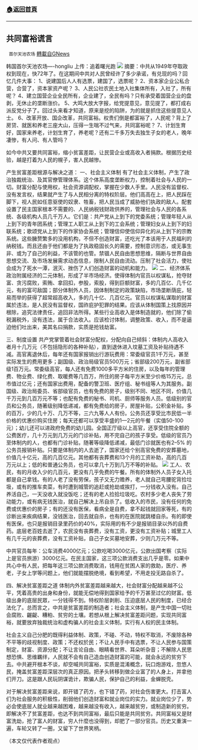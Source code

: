 ###  [:house:返回首頁](https://github.com/ourhimalayas/txt)
---


## 共同富裕谎言
` 首尔天池农场` [轉載自GNews](https://gnews.org/zh-hans/1555083/)

韩国首尔天池农场—-hongliu 上传：追着曙光跑
![](https://assets.gnews.org/wp-content/uploads/2021/09/926共封.jpeg)
摘要：中共从1949年夺取政权到现在，快72年了。在这期间中共对人民曾经许了多少承诺，有兑现的吗？回忆几件大事：
1、说建国后人人有选票，建国了，选票呢？
2、资本家企业公私合营，合营了，资本家资产呢？
3、人民公社农民土地入社集体所有，入社了，所有呢？
4、建立国营企业全民所有，企业建了，全民有吗？只有承受着国营企业的盘剥，无休止的垄断涨价。
5、大鸣大放大字报，给党提意见，意见提了，都打成右派反党分子了。回过头来看才知道，原来是挖的陷阱，为的就是抓住这些提意见人士。
6、改革开放、国企改革，共同富裕。权贵们倒是都富裕了，人民呢？背上了房贷、就医和养老三座大山，压得一生喘不过气来，共同富裕呢？
7、计划生育好，国家来养老，计划生育了，养老呢？还有二千多万失去独生子女的老人，晚年凄惨，有人问、有人管吗？

如今中共又要共同富裕，缩小贫富差距，让民营企业或高收入者捐款。根据历史经验，越是打着为人民的幌子，害人民越惨。

产生贫富差距根源与解决之道：
一、社会主义体制
有了社会主义体制，产生了政治独裁统治、及其官僚管理体系。这个体系高度垄断权力，控制着社会与人民的一切。财富分配与使用权，社会资源调配权，掌握在少数人手里。人民没有监督权、没有发言权，结果就产生了与人民相分离的特权阶层。他们高高在上，把人民踩在脚下，视人民如任意驱使的奴隶、牲畜，把人民当成了威胁他们执政的敌人。配套设置了民主国家根本不需要的、人民纳税钱财政供养的，管理社会与人民的各系统、各级机构人员几千万人。它们是：共产党从上到下的党委系统；管理年轻人从上到下的青年团系统；管理工人职工从上到下的工会系统；管理妇女从上到下的妇联系统；歌颂党从上到下的作家协会系统；管理信仰使信仰异化的从上到下的宗教系统。这些臃赘繁多的没用机构，不但不创造财富，还吃光了本该用于人民福利的纳税钱。而且还由于他们都是为了执政稳固长久的需要，控制意识形态，或无事生非、或为了自己的利益，不该管的也管。禁锢人民自由思想思维，隔断与世界自由思想交流、及市场发展需求动态信息，限制人民自由流动。压制了社会活力，使社会成为了死水一潭，泯灭、挫伤了人们创造财富的动机和能力。
![](https://assets.gnews.org/wp-content/uploads/2021/09/926共插1.jpeg)
二、经济体系
政治附属经济的二元体制，形成了半市场经济。使得体制内官员以权谋私，抢夺财富、贪污腐败，索贿、拿回扣，参股，索股，得到巨额财富，多的几百亿、几千亿元，有的富可敌国；部分体制外人员，因体制制定的政策缺陷，市场垄断荫庇，轻易而举的获得了超常超高收入，多的几十亿、几百亿元。官员以权谋私谋取的财富属於违法，是人民没有监督权，国祚庇护犯罪的结果。应该从体制国策上找原因并根除，追究法律责任，追回非法所得。某些行业高收入是体制造就的，他们除了偷税漏税外，没有违法，属于合法收入。应该检讨体制，调整政策、收入，而不是逼迫他们吐出来，美其名曰捐款，实质是抢钱劫富。

三、制度设置
共产党掌管着社会财富分配权，分配向自己倾斜：体制内人高收入者月十几万元（不包括隐形的各种补贴），直到退休进入坟墓工资及补贴待遇不减。高官离退休后，每年还有国家报销出行游玩费用：常委级官员1千万元，甚至实际发生的费用更多；副国级、政治局级官员500万元；省部级200万元，副省部级1百万元。常委级高官，每人还有免费1000多平方米的住房，以及每年的管理费、物业费、绿化费、取暖费等几百万，所住的房子每平方米至少价格15万元，总市值过亿元；还有国家出费用，配备的警卫班、医疗组、秘书组等人为其服务。副国级、政治局委员、省部级官员，也有免费的房子，级别不同、地区不同，价值几千万元到几百万元不等；也配有免费的秘书、司机、厨师等服务人员。低级别的官员和公务员，随著级别降低递减，都有免费给的房子，房屋补贴，公积金补贴，多的百万，少的几十万、几万不等，三六九等人人有份。公务员还享受比市民低一半价格的优惠价购买住房；每天还都可以享受丰盛的1—2元的午餐（实值50-100元）；幼儿还可以进政府免费的幼儿园。全国正厅级以上高官，还享受住院全额的公费医疗，几十万元到几万元的门诊补贴，用不完自己的孩子享受。低级的官员乃至体制内的人，也都有门诊补贴，随著等级降低递减，最低门诊就医也有2–5% 的公务员报销补贴。只要是体制内的人去逝了，国家还给个别高官免费的安葬墓地，价值几十亿元，高的几百亿元。其他都有丧葬费和13个月的工资补助，高的几百万元以上；低的和普通公务员，也可以拿几十万到几万不等的补贴。
![](https://assets.gnews.org/wp-content/uploads/2021/09/926共插.jpeg)
工人、农民，有的月收入少的几百元，更没有几乎免费的午餐。所有的体制外人员子女入托都是自己拿钱。有的人老了没有劳保，孩子又无力赡养，老人就自己弯腰驼背捡垃圾，或有的推车卖菜，有时遭到城管的追赶或抢劫或挨打，一分钱收入没有。自己养活自己，一天没收入就没饭吃；还有的老人捡拾垃圾吃。农村多少老人丧失了劳动能力，或有病无钱医治，就自己解决上吊自杀了。低收入的市民，没有任何的免费或优惠价的房子；有的还没有医保，看病全是自费，拿不起钱就回家等死，有的诊断出来疾病结果，没钱医治，回去就自杀，也有的在医院就跳楼自杀。有的即使有医保，也只是报销目录里药价的40%，实际用的有不少是报销目录以外的自费药。底层老百姓去逝了，农民没有丧葬费，没有工资，更没有工资补贴；城里工人有几千元的丧葬费，没有工资补贴，自己子女买墓地安葬，少则几万元不等。

中共官员每年：公车消费4000亿元；公款吃喝3000亿元，公款出国考察（实际上是官员旅游）3000亿元。在民主国家，这三项公款消费支出几乎是零。如果中共心中有人民，把每年这三项公款消费取消，钱用在贫困人家的救助，医疗、养老，子女上学等问题上，他们就能摆脱绝境，看到希望，不用走投无路自杀了。

四、解决贫富差距之道
体制内外贫富差距越来越大，社会财富分配越来越不公平，凭着高贵的出身和身份，就能无偿地得到国家给予的千万甚至过亿的财富。低级出身的底层民眾，一分钱得不到。特权阶层剥削、压迫底层人民的制度，已经合法化了。总而言之，中共是贫富差距的制造者；社会主义体制，是产生中国一切社会腐败、齷齪、糟粕、贫穷的土壤。若想从根上解决贫富差距问题，实现共同富裕，就要放弃独裁统治和虚构骗人的社会主义体制，实行有人权的民主体制。

社会主义自己分肥的既得利益体制、政策，不碰、不动，特权不取消，不废除各种不平等的歧视制度、政策；不还权於民；不让人民手中有选票，不让人民参与国策制定，财富、资源分配；不让言论自由、眼睛看世界、耳朵听杂音；不解除人民思想恐惧、思维羈绊，人民就不会有自己造血创造财富的可能，就会永远的贫穷下去。中共避开根本不谈，却空喊共同富裕，实质是混淆概念，玩口炮游戏，忽悠人民，掩盖贫富差距深层次的真正原因。把矛头转移到做企业富了的人身上，并拿他们开刀。这是跟人民玩阴谋诡计，欺骗人民，保护自己的利益，金蝉脱壳。

对于解决贫富差距来说，即开错了药方，也下错了药，对社会伤害更大。打击富人们为社会服务的积极性，削弱他们创造财富和就业岗位的实力。就业岗位少了，势必会使底层人就业越来越困难，越来越没有收入，越来越贫穷，或制造新的贫穷。即解决不了贫富差距，也达不到共同富裕，最后只能是共同贫穷。共同富裕又是财富洗劫，抢了富人的财富，穷人什麼也没得到，却肥了一部分官员。历史又重演一遍，车轮又转了一圈，又留下了世界笑柄。

（本文仅代表作者观点）
